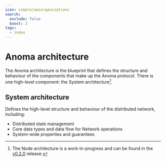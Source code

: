 ```yaml
---
icon: simple/awsorganizations
search:
  exclude: false
  boost: 2
tags:
  - index
---
```


# Anoma architecture

The Anoma architecture is the blueprint that defines the structure and behaviour
of the components that make up the Anoma protocol. There is one high-level
component: the System architecture[^1].

## System architecture

Defines the high-level structure and behaviour of the distributed network,
including:

- Distributed state management <!-- and consensus -->
- Core data types and data flow for Network operations
- System-wide properties and guarantees

[^1]: The Node architecture is a work-in-progress and can be found in the [v0.2.0](https://specs.anoma.net/v0.2.0/) release.
